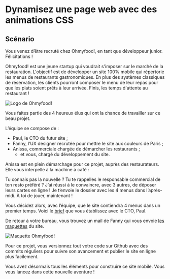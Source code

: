 # Dynamisez une page web avec des animations CSS

## Scénario

Vous venez d’être recruté chez Ohmyfood!, en tant que développeur junior. Félicitations !

Ohmyfood! est une jeune startup qui voudrait s'imposer sur le marché de la restauration. L'objectif est de développer un site 100% mobile qui répertorie les menus de restaurants gastronomiques. En plus des systèmes classiques de réservation, les clients pourront composer le menu de leur repas pour que les plats soient prêts à leur arrivée. Finis, les temps d'attente au restaurant !

![Logo de Ohmyfood!](./images/mockup/ohmyfood.png)

Vous faites partie des 4 heureux élus qui ont la chance de travailler sur ce beau projet.

L’équipe se compose de :

 *  Paul, le CTO du futur site ;
 *  Fanny, l’UX designer recrutée pour mettre le site aux couleurs de Paris ;
 *  Anissa, commerciale chargée de démarcher les restaurants ;
     *  et vous, chargé du développement du site.

Anissa est en plein démarchage pour ce projet, auprès des restaurateurs. Elle vous interpelle à la machine à café :

Tu connais pas la nouvelle ? Tu te rappelles le responsable commercial de ton resto préféré ? J’ai réussi à le convaincre, avec 3 autres, de déposer leurs cartes en ligne ! Je t’envoie le dossier avec les 4 menus dans l’après-midi. À toi de jouer, maintenant !

Vous décidez alors, avec l’équipe, que le site contiendra 4 menus dans un premier temps. Voici le [brief](#) que vous établissez avec le CTO, Paul.

De retour à votre bureau, vous trouvez un mail de Fanny qui vous envoie [les maquettes](#) du site.

![Maquette Ohmyfood!](./images/mockup/mockup.jpg)

Pour ce projet, vous versionnez tout votre code sur Github avec des commits réguliers pour suivre son avancement et publier le site en ligne plus facilement.

Vous avez désormais tous les éléments pour construire ce site mobile. Vous vous lancez dans cette nouvelle aventure !
